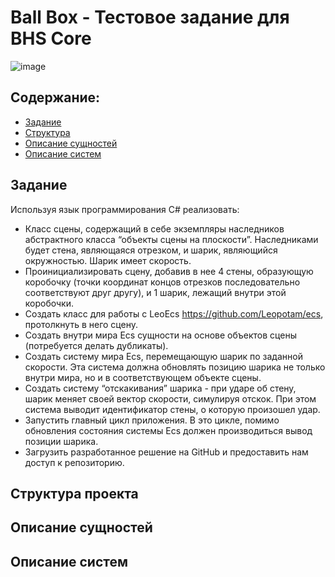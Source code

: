 # Ball Box - Тестовое задание для BHS Core
![image](https://github.com/user-attachments/assets/22c1d91c-473c-4a12-a802-223334bafdf0)

## Содержание:
- [Задание](#задание)
- [Структура](#структура-проекта)
- [Описание сущностей](#описание-сущностей)
- [Описание систем](#описание-систем)
## Задание
Используя язык программирования C# реализовать:
- Класс сцены, содержащий в себе экземпляры наследников абстрактного класса “объекты сцены на плоскости”. Наследниками будет стена, являющаяся отрезком, и шарик, являющийся окружностью. Шарик имеет скорость.
- Проинициализировать сцену, добавив в нее 4 стены, образующую коробочку (точки координат концов отрезков последовательно соответствуют друг другу), и 1 шарик, лежащий внутри этой коробочки. 
- Создать класс для работы с LeoEcs https://github.com/Leopotam/ecs, протолкнуть в него сцену.
- Создать внутри мира Ecs сущности на основе объектов сцены (потребуется делать дубликаты).
- Создать систему мира Ecs, перемещающую шарик по заданной скорости. Эта система должна обновлять позицию шарика не только внутри мира, но и в соответствующем объекте сцены.
- Создать систему “отскакивания” шарика - при ударе об стену, шарик меняет своей вектор скорости, симулируя отскок. При этом система выводит идентификатор стены, о которую произошел удар. 
- Запустить главный цикл приложения. В это цикле, помимо обновления состояния системы Ecs должен производиться вывод позиции шарика.
- Загрузить разработанное решение на GitHub и предоставить нам доступ к репозиторию.

## Структура проекта

## Описание сущностей

## Описание систем


